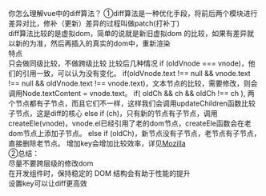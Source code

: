 你怎么理解vue中的diff算法？
①diff算法是一种优化手段，将前后两个模块进行差异对比，修补（更新）差异的过程叫做patch(打补丁)  
 diff算法比较的是虚拟dom，简单的说就是新旧虚拟dom 的比较，如果有差异就以新的为准，然后再插入的真实的dom中，重新渲染  
 特点  
只会做同级比较，不做跨级比较
比较后几种情况
if (oldVnode === vnode)，他们的引用一致，可以认为没有变化。
if(oldVnode.text !== null && vnode.text !== null && oldVnode.text !== vnode.text)，文本节点的比较，需要修改，则会调用Node.textContent = vnode.text。
if( oldCh && ch && oldCh !== ch ), 两个节点都有子节点，而且它们不一样，这样我们会调用updateChildren函数比较子节点，这是diff的核心
else if (ch)，只有新的节点有子节点，调用createEle(vnode)，vnode.el已经引用了老的dom节点，createEle函数会在老dom节点上添加子节点。
else if (oldCh)，新节点没有子节点，老节点有子节点，直接删除老节点。
增加key会增加比较效率，详见[Mozilla](https://github.com/yexiaolong-do/vue-questions/blob/master/key%20in%20vue.md)  
②总结：  
尽量不要跨层级的修改dom  
在开发组件时，保持稳定的 DOM 结构会有助于性能的提升  
设置key可以让diff更高效  
